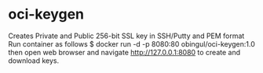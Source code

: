 # oci-keygen
 Creates Private and Public 256-bit SSL key in SSH/Putty and PEM format
 Run container as follows
$ docker run -d -p 8080:80 obingul/oci-keygen:1.0
then open web browser and navigate
http://127.0.0.1:8080
to create and download keys.
